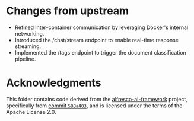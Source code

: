 # Changes from upstream

- Refined inter-container communication by leveraging Docker's internal networking.  
- Introduced the /chat/stream endpoint to enable real-time response streaming.  
- Implemented the /tags endpoint to trigger the document classification pipeline.  

# Acknowledgments
This folder contains code derived from the [alfresco-ai-framework](https://github.com/aborroy/alfresco-ai-framework) project,
specifically from [commit `588a403`](https://github.com/aborroy/alfresco-ai-framework/commit/588a403b44a246b0de5f71d24b71cbec92a2599b),
and is licensed under the terms of the Apache License 2.0.
